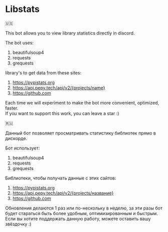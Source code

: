 # Libstats

🇺🇸

This bot allows you to view library statistics directly in discord.

The bot uses:
1. beautifulsoup4
2. requests
3. grequests

library's to get data from these sites:
1. https://pypistats.org
2. https://api.pepy.tech/api/v2/{projects/name}
3. https://github.com

Each time we will experiment to make the bot more convenient, optimized, faster.  
If you want to support this work, you can leave a star :)

🇷🇺

Данный бот позволяет просматривать статистику библиотек прямо в дискорде.

Бот использует:
1. beautifulsoup4
2. requests
3. grequests

Библиотеки, чтобы получать данные с этих сайтов:
1. https://pypistats.org
2. https://api.pepy.tech/api/v2/{projects/название}
3. https://github.com

Обновления делаются 1 раз или по-нескольку в неделю, за эти разы бот будет стараться быть более удобным, оптимизированным и быстрым.
Если вы хотите поддержать данную работу, можете оставить вашу звёздочку :)
